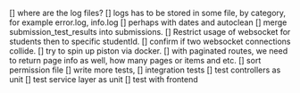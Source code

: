 [] where are the log files?
    [] logs has to be stored in some file, by category, for example error.log, info.log
    [] perhaps with dates and autoclean
[] merge submission_test_results into submissions.
[] Restrict usage of websocket for students then to specific studentId.
[] confirm if two websocket connections collide.
[] try to spin up piston via docker.
[] with paginated routes, we need to return page info as well, how many pages or items and etc.
[] sort permission file
[] write more tests, 
    [] integration tests
    [] test controllers as unit
    [] test service layer as unit
[] test with frontend
